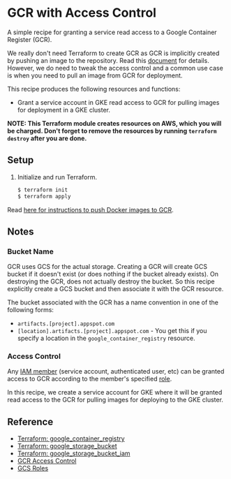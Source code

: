 # GCR with Access Control

A simple recipe for granting a service read access to a Google Container Register (GCR).

We really don't need Terraform to create GCR as GCR is implicitly created by pushing an image to the repository. Read this [document](../README.md) for details. However, we do need to tweak the access control and a common use case is when you need to pull an image from GCR for deployment.

This recipe produces the following resources and functions:

* Grant a service account in GKE read access to GCR for pulling images for deployment in a GKE cluster.

**NOTE: This Terraform module creates resources on AWS, which you will be charged. Don't forget to remove the resources by running `terraform destroy` after you are done.**

## Setup
   
1. Initialize and run Terraform.

   ```bash
   $ terraform init
   $ terraform apply
   ```

Read [here for instructions to push Docker images to GCR](../README.md).

## Notes

### Bucket Name

GCR uses GCS for the actual storage. Creating a GCR will create GCS bucket if it doesn't exist (or does nothing if the bucket already exists). On destroying the GCR, does not actually destroy the bucket. So this recipe explicitly create a GCS bucket and then associate it with the GCR resource.

The bucket associated with the GCR has a name convention in one of the following forms:

* `artifacts.[project].appspot.com`
* `[location].artifacts.[project].appspot.com` - You get this if you specify a location in the `google_container_registry` resource.

### Access Control

Any [IAM member](https://www.terraform.io/docs/providers/google/r/storage_bucket_iam.html) (service account, authenticated user, etc) can be granted access to GCR according to the member's specified [role](https://cloud.google.com/iam/docs/understanding-roles#cloud-storage-roles). 

In this recipe, we create a service account for GKE where it will be granted read access to the GCR for pulling images for deploying to the GKE cluster.

## Reference

* [Terraform: google_container_registry](https://www.terraform.io/docs/providers/google/r/container_registry.html)
* [Terraform: google_storage_bucket](https://www.terraform.io/docs/providers/google/r/storage_bucket.html)
* [Terraform: google_storage_bucket_iam](https://www.terraform.io/docs/providers/google/r/storage_bucket_iam.html)
* [GCR Access Control](https://cloud.google.com/container-registry/docs/access-control)
* [GCS Roles](https://cloud.google.com/iam/docs/understanding-roles#cloud-storage-roles)
